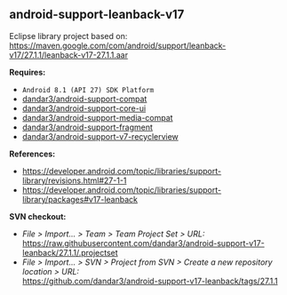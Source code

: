 ## android-support-leanback-v17

Eclipse library project based on:<br/>
https://maven.google.com/com/android/support/leanback-v17/27.1.1/leanback-v17-27.1.1.aar

**Requires:**
- `Android 8.1 (API 27) SDK Platform`
- [dandar3/android-support-compat](https://github.com/dandar3/android-support-compat/tree/27.1.1)
- [dandar3/android-support-core-ui](https://github.com/dandar3/android-support-core-ui/tree/27.1.1)
- [dandar3/android-support-media-compat](https://github.com/dandar3/android-support-media-compat/tree/27.1.1)
- [dandar3/android-support-fragment](https://github.com/dandar3/android-support-fragment/tree/27.1.1)
- [dandar3/android-support-v7-recyclerview](https://github.com/dandar3/android-support-v7-recyclerview/tree/27.1.1)

**References:**
- https://developer.android.com/topic/libraries/support-library/revisions.html#27-1-1
- https://developer.android.com/topic/libraries/support-library/packages#v17-leanback

**SVN checkout:**
- _File > Import... > Team > Team Project Set > URL:_<br/>
  https://raw.githubusercontent.com/dandar3/android-support-v17-leanback/27.1.1/.projectset
- _File > Import... > SVN > Project from SVN > Create a new repository location > URL:_<br/>
  https://github.com/dandar3/android-support-v17-leanback/tags/27.1.1